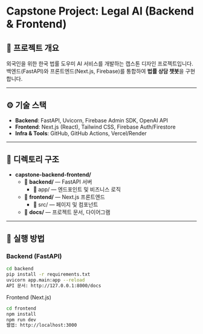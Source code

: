 # Capstone Project: Legal AI (Backend & Frontend)

## 📖 프로젝트 개요
외국인을 위한 한국 법률 도우미 AI 서비스를 개발하는 캡스톤 디자인 프로젝트입니다.  
백엔드(FastAPI)와 프론트엔드(Next.js, Firebase)를 통합하여 **법률 상담 챗봇**을 구현합니다.

---

## ⚙️ 기술 스택
- **Backend**: FastAPI, Uvicorn, Firebase Admin SDK, OpenAI API
- **Frontend**: Next.js (React), Tailwind CSS, Firebase Auth/Firestore
- **Infra & Tools**: GitHub, GitHub Actions, Vercel/Render

---

## 📂 디렉토리 구조

- **capstone-backend-frontend/**
  - 📁 **backend/** — FastAPI 서버
    - 📁 app/ — 엔드포인트 및 비즈니스 로직
  - 📁 **frontend/** — Next.js 프론트엔드
    - 📁 src/ — 페이지 및 컴포넌트
  - 📁 **docs/** — 프로젝트 문서, 다이어그램

---

## 🚀 실행 방법

### Backend (FastAPI)
```bash
cd backend
pip install -r requirements.txt
uvicorn app.main:app --reload
API 문서: http://127.0.0.1:8000/docs
```

Frontend (Next.js)
```bash
cd frontend
npm install
npm run dev
웹앱: http://localhost:3000
```
